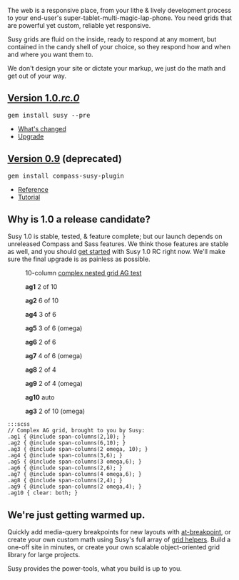 <div class="intro">
  <p>
    The web is a responsive place, 
    from your lithe <span class="amp">&</span> lively development process 
    to your end-user's super-tablet-multi-magic-lap-phone. 
    You need grids that are powerful yet custom, 
    reliable yet responsive.
  </p>
  <p>
    Susy grids are fluid on the inside, 
    ready to respond at any moment, 
    but contained in the candy shell of your choice, 
    so they respond how and when and where you want them to.
  </p>
  <p>
    We don't design your site or dictate your markup,
    we just do the math and get out of your way.
  </p>
</div>
<section class="info">
  <div class="v1-0">
    <h2>
      <a href="https://rubygems.org/gems/susy">Version 1.0<i>.rc.0</i></a>
    </h2>
    <div class="highlight">
      <pre>gem install susy --pre</pre>
    </div>
    <ul>
      <li><a href="https://github.com/ericam/susy/blob/master/CHANGELOG.mkdn">What's changed</a></li>
      <li><a href="https://github.com/ericam/susy/blob/master/CHANGELOG.mkdn#upgrade">Upgrade</a></li>
    </ul>
  </div>
  <div class="v0-9">
    <h2>
      <a href="https://rubygems.org/gems/compass-susy-plugin">Version 0.9</a> (deprecated)
    </h2>
    <div class="highlight">
      <pre>gem install compass-susy-plugin</pre>
    </div>
    <ul>
      <li><a href="https://gist.github.com/1163918">Reference</a></li>
      <li><a href="https://gist.github.com/1163463">Tutorial</a></li>
    </ul>
  </div>
</section>
<section class="why">
  <h2>Why is 1.0 a release candidate?</h2>
  <p>
    Susy 1.0 is stable, tested, <span class="amp">&</span> feature complete;
    but our launch depends on unreleased Compass and Sass features.
    We think those features are stable as well,
    and you should <a href="guides/getting-started/">get started</a> 
    with Susy 1.0 RC right now. 
    We'll make sure the final upgrade is as painless as possible.
  </p>
</section>
<figure class="ag-test">
  <figcaption>
    <p>10-column <a href="http://oocss.org/grids_docs.html">complex nested grid AG test</a></p>
  </figcaption>
  <div class="ag1"><p><strong>ag1</strong> 2 of 10</p></div>
  <div class="ag2">
    <p><strong>ag2</strong> 6 of 10</p>
    <div class="ag4"><p><strong>ag4</strong> 3 of 6</p></div>
    <div class="ag5"><p><strong>ag5</strong> 3 of 6 (omega)</p></div>
    <div class="ag6"><p><strong>ag6</strong> 2 of 6</p></div>
    <div class="ag7">
      <p><strong>ag7</strong> 4 of 6 (omega)</p>
      <div class="ag8"><p><strong>ag8</strong> 2 of 4</p></div>
      <div class="ag9"><p><strong>ag9</strong> 2 of 4 (omega)</p></div>
      <div class="ag10"><p><strong>ag10</strong> auto</p></div>
    </div>
  </div>
  <div class="ag3"><p><strong>ag3</strong> 2 of 10 (omega)</p></div>
</figure>

    :::scss
    // Complex AG grid, brought to you by Susy:
    .ag1 { @include span-columns(2,10); }
    .ag2 { @include span-columns(6,10); }
    .ag3 { @include span-columns(2 omega, 10); }
    .ag4 { @include span-columns(3,6); }
    .ag5 { @include span-columns(3 omega,6); }
    .ag6 { @include span-columns(2,6); }
    .ag7 { @include span-columns(4 omega,6); }
    .ag8 { @include span-columns(2,4); }
    .ag9 { @include span-columns(2 omega,4); }
    .ag10 { clear: both; }

<section class="andmore">
  <h2>We're just getting warmed up.</h2>
  <p>
    Quickly add media-query breakpoints for new layouts with
    <a href="guides/reference/#ref-at-breakpoint">at-breakpoint</a>,
    or create your own custom math 
    using Susy's full array of 
    <a href="guides/reference/#ref-helper">grid helpers</a>. 
    Build a one-off site in minutes, 
    or create your own scalable object-oriented grid library
    for large projects.
  </p>
  <p>
    Susy provides the power-tools,
    what you build is up to you.
  </p>
</section>
